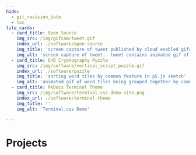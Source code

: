 ```yaml
---
hide:
  - git_revision_date
  - toc
tile_cards:
  - card_title: Open Source
    img_src: /img/gifcam/tweet.gif
    index_url: ./software/open-source
    img_title: 'screen capture of tweet published by cloud enabled gifcam'
    img_alt: 'screen capture of tweet.  tweet contains animated gif of spinning ceiling fan.  tweet author is ntno-dev'
  - card_title: DnD Cryptography Puzzle
    img_src: /img/software/vertical_script_puzzle.gif
    index_url: ./software/puzzle
    img_title: 'sorting word tiles by common feature in p5.js sketch'
    img_alt: 'animated gif of word tiles being grouped together by common symbol feature'
  - card_title: MkDocs Terminal Theme
    img_src: /img/software/terminal.css-demo-site.png
    index_url: ./software/terminal-theme
    img_title: ''
    img_alt: 'Terminal.css Demo'

---
```


# Projects
